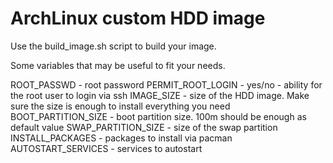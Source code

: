 # ArchLinux custom HDD image

Use the build_image.sh script to build your image.

Some variables that may be useful to fit your needs.

ROOT_PASSWD - root password
PERMIT_ROOT_LOGIN - yes/no - ability for the root user to login via ssh
IMAGE_SIZE - size of the HDD image. Make sure the size is enough to install everything you need
BOOT_PARTITION_SIZE - boot partition size. 100m should be enough as default value
SWAP_PARTITION_SIZE - size of the swap partition
INSTALL_PACKAGES - packages to install via pacman
AUTOSTART_SERVICES - services to autostart

